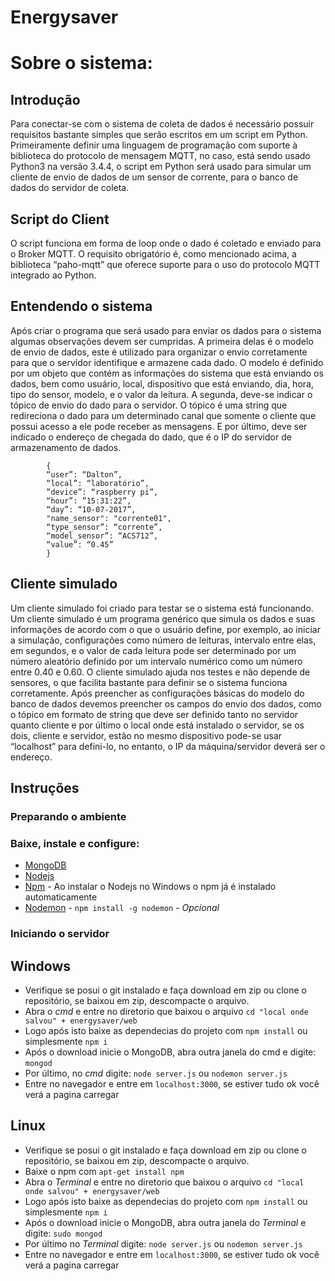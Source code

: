 # Energysaver

# Sobre o sistema:
## Introdução
Para conectar-se com o sistema de coleta de dados é necessário possuir requisitos bastante simples que serão escritos em um script em Python. Primeiramente definir uma linguagem de programação com suporte à biblioteca do protocolo de mensagem MQTT, no caso, está sendo usado Python3 na versão 3.4.4, o script em Python será usado para simular um cliente de envio de dados de um sensor de corrente, para o banco de dados do servidor de coleta.

## Script do Client
O script funciona em forma de loop onde o dado é coletado e enviado para o Broker MQTT. O requisito obrigatório é, como mencionado acima, a biblioteca “paho-mqtt” que oferece suporte para o uso do protocolo MQTT integrado ao Python.

## Entendendo o sistema
Após criar o programa que será usado para enviar os dados para o sistema algumas observações devem ser cumpridas. A primeira delas é o modelo de envio de dados, este é utilizado para organizar o envio corretamente para que o servidor identifique e armazene cada dado. O modelo é definido por um objeto que contém as informações do sistema que está enviando os dados, bem como usuário, local, dispositivo que está enviando, dia, hora, tipo do sensor, modelo, e o valor da leitura. A segunda, deve-se indicar o tópico de envio do dado para o servidor. O tópico é uma string que redireciona o dado para um determinado canal que somente o cliente que possui acesso a ele pode receber as mensagens. E por último, deve ser indicado o endereço de chegada do dado, que é o IP do servidor de armazenamento de dados.

```
		{
		“user”: “Dalton”,
		“local”: “laboratório”,
		”device”: “raspberry pi”,
		“hour”: ”15:31:22”,
		“day”: “10-07-2017”,
		"name_sensor": "corrente01",
		“type_sensor”: “corrente”,
		“model_sensor”: “ACS712”,
		“value”: “0.45”
		}
```

## Cliente simulado
Um cliente simulado foi criado para testar se o sistema está funcionando. Um cliente simulado é um programa genérico que simula os dados e suas informações de acordo com o que o usuário define, por exemplo, ao iniciar a simulação, configurações como número de leituras, intervalo entre elas, em segundos, e o valor de cada leitura pode ser determinado por um número aleatório definido por um intervalo numérico como um número entre 0.40 e 0.60. O cliente simulado ajuda nos testes e não depende de sensores, o que facilita bastante para definir se o sistema funciona corretamente.
Após preencher as configurações básicas do modelo do banco de dados devemos preencher os campos do envio dos dados, como o tópico em formato de string que deve ser definido tanto no servidor quanto cliente e por último o local onde está instalado o servidor, se os dois, cliente e servidor, estão no mesmo dispositivo pode-se usar “localhost” para defini-lo, no entanto, o IP da máquina/servidor deverá ser o endereço.

## Instruções

### Preparando o ambiente

### Baixe, instale e configure:
* [MongoDB](https://www.mongodb.com/ "Mongo DataBase")
* [Nodejs](https://nodejs.org/en/ "Servidor")
* [Npm](https://www.npmjs.com/ "NodeJs package manager") - Ao instalar o Nodejs no Windows o npm já é instalado automaticamente
* [Nodemon](https://nodemon.io/ "Nodemon") - ```npm install -g nodemon``` - *Opcional*

### Iniciando o servidor
## Windows
* Verifique se posui o git instalado e faça download em zip ou clone o repositório, se baixou em zip, descompacte o arquivo.
* Abra o *cmd* e entre no diretorio que baixou o arquivo ```cd "local onde salvou" + energysaver/web```
* Logo após isto baixe as dependecias do projeto com ```npm install``` ou simplesmente ```npm i```
* Após o download inicie o MongoDB, abra outra janela do cmd e digite: ```mongod```
* Por último, no *cmd* digite: ```node server.js``` ou ```nodemon server.js```
* Entre no navegador e entre em ```localhost:3000```, se estiver tudo ok você verá a pagina carregar

## Linux
* Verifique se posui o git instalado e faça download em zip ou clone o repositório, se baixou em zip, descompacte o arquivo.
* Baixe o npm com ```apt-get install npm```
* Abra o *Terminal* e entre no diretorio que baixou o arquivo ```cd "local onde salvou" + energysaver/web```
* Logo após isto baixe as dependecias do projeto com ```npm install``` ou simplesmente ```npm i```
* Após o download inicie o MongoDB, abra outra janela do *Terminal* e digite: ```sudo mongod```
* Por último no *Terminal* digite: ```node server.js``` ou ```nodemon server.js```
* Entre no navegador e entre em ```localhost:3000```, se estiver tudo ok você verá a pagina carregar
